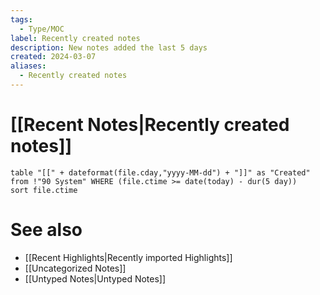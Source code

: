 ```yaml
---
tags:
  - Type/MOC
label: Recently created notes
description: New notes added the last 5 days
created: 2024-03-07
aliases:
  - Recently created notes
---
```

# [[Recent Notes|Recently created notes]]

```dataview
table "[[" + dateformat(file.cday,"yyyy-MM-dd") + "]]" as "Created" from !"90 System" WHERE (file.ctime >= date(today) - dur(5 day))
sort file.ctime
```

# See also
- [[Recent Highlights|Recently imported Highlights]]
- [[Uncategorized Notes]]
- [[Untyped Notes|Untyped Notes]]